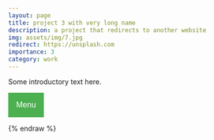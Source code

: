 ```yaml
---
layout: page
title: project 3 with very long name
description: a project that redirects to another website
img: assets/img/7.jpg
redirect: https://unsplash.com
importance: 3
category: work
---
```


Some introductory text here.

<div class="dropdown">
    <button class="dropbtn">Menu</button>
    <div class="dropdown-content">
        <a href="/AER210.pdf" target="_blank">View PDF</a>
    </div>
</div>

<style>
    /* Basic styling for the dropdown menu */
    .dropdown {
        position: relative;
        display: inline-block;
    }

    .dropdown-content {
        display: none;
        position: absolute;
        background-color: #f9f9f9;
        min-width: 160px;
        box-shadow: 0px 8px 16px 0px rgba(0,0,0,0.2);
        z-index: 1;
    }

    .dropdown-content a {
        color: black;
        padding: 12px 16px;
        text-decoration: none;
        display: block;
    }

    .dropdown-content a:hover {
        background-color: #f1f1f1;
    }

    .dropdown:hover .dropdown-content {
        display: block;
    }

    .dropbtn {
        background-color: #4CAF50;
        color: white;
        padding: 16px;
        font-size: 16px;
        border: none;
        cursor: pointer;
    }
</style>

{% endraw %}
